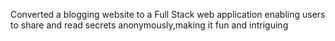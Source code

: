 Converted a blogging website to a Full Stack web application enabling users to share and read secrets anonymously,making it fun and intriguing 
